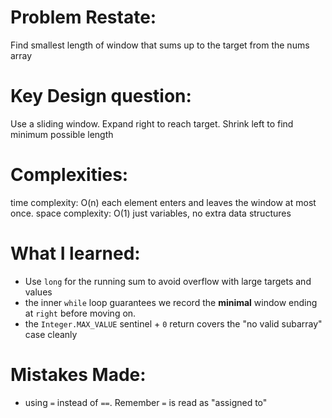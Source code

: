 # Problem Restate:
Find smallest length of window that sums up to the target from the nums array

# Key Design question:
Use a sliding window. Expand right to reach target. Shrink left to find minimum possible length

# Complexities:
time complexity: O(n) each element enters and leaves the window at most once.
space complexity: O(1) just variables, no extra data structures

# What I learned:
- Use `long` for the running sum to avoid overflow with large targets and values
- the inner `while` loop guarantees we record the **minimal** window ending at `right` before moving on.
- the `Integer.MAX_VALUE` sentinel + `0` return covers the "no valid subarray" case cleanly

# Mistakes Made:
- using `=` instead of `==`. Remember `=` is read as "assigned to"
